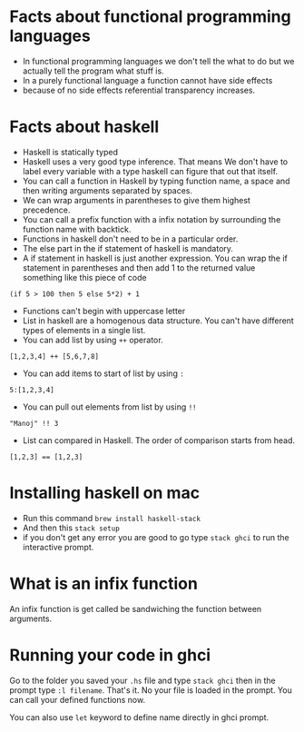 Facts about functional programming languages
===

* In functional programming languages we don't tell the what to do but we actually tell the program what stuff is.
* In a purely functional language a function cannot have side effects
* because of no side effects referential transparency increases.

Facts about haskell
===

* Haskell is statically typed
* Haskell uses a very good type inference. That means We don't have to label every variable with a type haskell can figure that out that itself.
* You can call a function in Haskell by typing function name, a space and then writing arguments separated by spaces.
* We can wrap arguments in parentheses to give them highest precedence.
* You can call a prefix function with a infix notation by surrounding the function name with backtick.
* Functions in haskell don't need to be in a particular order.
* The else part in the if statement of haskell is mandatory.
* A if statement in haskell is just another expression. You can wrap the if statement in parentheses and then add 1 to the returned value something like this piece of code

```
(if 5 > 100 then 5 else 5*2) + 1
```
* Functions can't begin with uppercase letter
* List in haskell are a homogenous data structure. You can't have different types of elements in a single list.
* You can add list by using `++` operator.

```
[1,2,3,4] ++ [5,6,7,8]
```

* You can add items to start of list by using `:`

```
5:[1,2,3,4]
```

* You can pull out elements from list by using `!!`

```
"Manoj" !! 3
```

* List can compared in Haskell. The order of comparison starts from head.

```
[1,2,3] == [1,2,3]
```

Installing haskell on mac
===

* Run this command `brew install haskell-stack`
* And then this `stack setup`
* if you don't get any error you are good to go type `stack ghci` to run the interactive prompt.

What is an infix function
===

An infix function is get called be sandwiching the function between arguments. 

Running your code in ghci
===

Go to the folder you saved your `.hs` file and type `stack ghci` then in the prompt type `:l filename`. That's it. No your file is loaded in the prompt. You can call your defined functions now. 

You can also use `let` keyword to define name directly in ghci prompt.